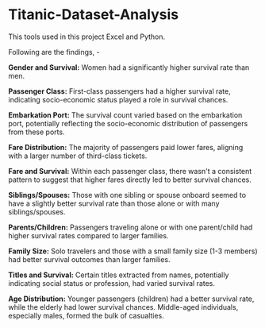 # Titanic-Dataset-Analysis

This tools used in this project Excel and Python.

Following are the findings, - 

**Gender and Survival:** Women had a significantly higher survival rate than men.

**Passenger Class:** First-class passengers had a higher survival rate, indicating socio-economic status played a role in survival chances.

**Embarkation Port:** The survival count varied based on the embarkation port, potentially reflecting the socio-economic distribution of passengers from these ports.

**Fare Distribution:** The majority of passengers paid lower fares, aligning with a larger number of third-class tickets.

**Fare and Survival:** Within each passenger class, there wasn't a consistent pattern to suggest that higher fares directly led to better survival chances.

**Siblings/Spouses:** Those with one sibling or spouse onboard seemed to have a slightly better survival rate than those alone or with many siblings/spouses.

**Parents/Children:** Passengers traveling alone or with one parent/child had higher survival rates compared to larger families.

**Family Size:** Solo travelers and those with a small family size (1-3 members) had better survival outcomes than larger families.

**Titles and Survival:** Certain titles extracted from names, potentially indicating social status or profession, had varied survival rates.

**Age Distribution:** Younger passengers (children) had a better survival rate, while the elderly had lower survival chances. Middle-aged individuals, especially males, formed the bulk of casualties.
